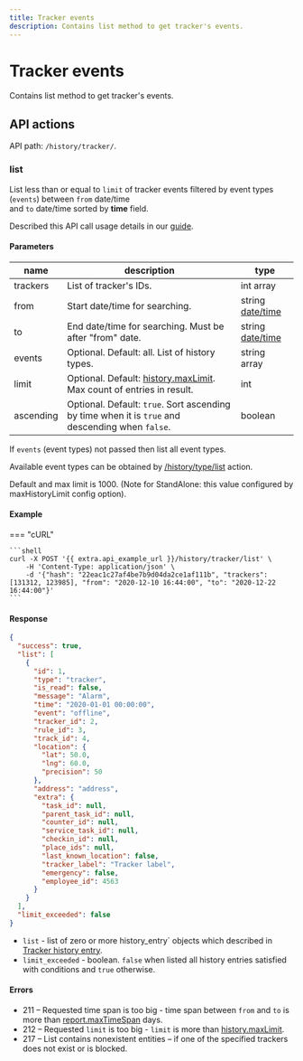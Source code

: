 ```yaml
---
title: Tracker events
description: Contains list method to get tracker's events.
---
```


# Tracker events

Contains list method to get tracker's events.

## API actions

API path: `/history/tracker/`.

### list

List less than or equal to `limit` of tracker events filtered by event types (`events`) between `from` date/time\
and `to` date/time sorted by **time** field.

Described this API call usage details in our [guide](../../../guides/rules-notifications/work-with-notifications.md#events-for-specific-trackers-and-time-period).

#### Parameters

| name      | description                                                                                      | type                                     |
| --------- | ------------------------------------------------------------------------------------------------ | ---------------------------------------- |
| trackers  | List of tracker's IDs.                                                                           | int array                                |
| from      | Start date/time for searching.                                                                   | string [date/time](../../../#data-types) |
| to        | End date/time for searching. Must be after "from" date.                                          | string [date/time](../../../#data-types) |
| events    | Optional. Default: all. List of history types.                                                   | string array                             |
| limit     | Optional. Default: [history.maxLimit](../dealer.md). Max count of entries in result.             | int                                      |
| ascending | Optional. Default: `true`. Sort ascending by time when it is `true` and descending when `false`. | boolean                                  |

If `events` (event types) not passed then list all event types.

Available event types can be obtained by [/history/type/list](history_type.md#list) action.

Default and max limit is 1000. (Note for StandAlone: this value configured by maxHistoryLimit config option).

#### Example

\=== "cURL"

````
```shell
curl -X POST '{{ extra.api_example_url }}/history/tracker/list' \
    -H 'Content-Type: application/json' \
    -d '{"hash": "22eac1c27af4be7b9d04da2ce1af111b", "trackers": [131312, 123985], "from": "2020-12-10 16:44:00", "to": "2020-12-22 16:44:00"}'
```
````

#### Response

```json
{
  "success": true,
  "list": [
    {
      "id": 1,
      "type": "tracker",
      "is_read": false,
      "message": "Alarm",
      "time": "2020-01-01 00:00:00",
      "event": "offline",
      "tracker_id": 2,
      "rule_id": 3,
      "track_id": 4,
      "location": {
        "lat": 50.0,
        "lng": 60.0,
        "precision": 50
      },
      "address": "address",
      "extra": {
        "task_id": null,
        "parent_task_id": null,
        "counter_id": null,
        "service_task_id": null,
        "checkin_id": null,
        "place_ids": null,
        "last_known_location": false,
        "tracker_label": "Tracker label",
        "emergency": false,
        "employee_id": 4563
      }
    }
  ],
  "limit_exceeded": false
}
```

* `list` - list of zero or more history\_entry\` objects which described in [Tracker history entry](index.md#tracker-history-entry).
* `limit_exceeded` - boolean. `false` when listed all history entries satisfied with conditions and `true` otherwise.

#### Errors

* 211 – Requested time span is too big - time span between `from` and `to` is more than [report.maxTimeSpan](../dealer.md) days.
* 212 – Requested `limit` is too big - `limit` is more than [history.maxLimit](../dealer.md).
* 217 – List contains nonexistent entities – if one of the specified trackers does not exist or is blocked.
